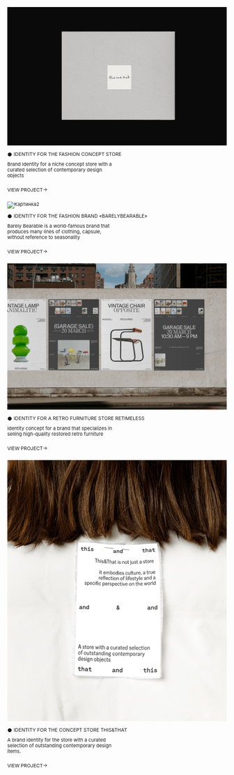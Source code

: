 ![Картинка](6b8b5e191341535.65ca263de9fa9.png)

<div style="margin-top: 2px; margin-bottom: 10px; font-family: 'Inter', sans-serif; font-size: 11px; line-height: 13px;">
  𒊹 IDENTITY FOR THE FASHION CONCEPT STORE
</div> 

<div style="margin-bottom: 20px; width: 250px; font-family: 'Inter', sans-serif; font-size: 11px; line-height: 13px;">
  Brand Identity for a niche concept store with a curated selection of contemporary design objects
</div>

<div style="margin-bottom: 20px; font-family: 'Inter', sans-serif; font-size: 11px; line-height: 13px;">
  VIEW PROJECT→
</div>

![Картинка2](980497193048809.65e5c726574fc.png)

<div style="margin-top: 2px; margin-bottom: 10px; font-family: 'Inter', sans-serif; font-size: 11px; line-height: 13px;">
  𒊹 IDENTITY FOR THE FASHION BRAND «BARELYBEARABLE»
</div>

<div style="margin-bottom: 20px; width: 250px; font-family: 'Inter', sans-serif; font-size: 11px; line-height: 13px;">
  Barely Bearable is a world-famous brand that produces many lines of clothing, capsule, without reference to seasonality
</div>

<div style="margin-bottom: 20px; font-family: 'Inter', sans-serif; font-size: 11px; line-height: 13px;">
  VIEW PROJECT→
</div>

![Картинка3](a07094167553747.642be5d964ab3.png)

<div style="margin-top: 2px; margin-bottom: 10px; font-family: 'Inter', sans-serif; font-size: 11px; line-height: 13px;">
  𒊹 IDENTITY FOR A RETRO FURNITURE STORE RETIMELESS
</div>

<div style="margin-bottom: 20px; width: 250px; font-family: 'Inter', sans-serif; font-size: 11px; line-height: 13px;">
  Identity concept for a brand that specializes in selling high-quality restored retro furniture
</div>

<div style="margin-bottom: 20px; font-family: 'Inter', sans-serif; font-size: 11px; line-height: 13px;">
  VIEW PROJECT→
</div>

![Картинка3](e64ae2189707623.65afaa5d98e1b.png)

<div style="margin-top: 2px; margin-bottom: 10px; font-family: 'Inter', sans-serif; font-size: 11px; line-height: 13px;">
  𒊹 IDENTITY FOR THE CONCEPT STORE THIS&THAT
</div>

<div style="margin-bottom: 20px; width: 250px; font-family: 'Inter', sans-serif; font-size: 11px; line-height: 13px;">
  A brand identity for the store with a curated selection of outstanding contemporary design items.
</div>

<div style="margin-bottom: 20px; font-family: 'Inter', sans-serif; font-size: 11px; line-height: 13px;">
  VIEW PROJECT→
</div>

<style>
p {
font-family: 'Inter', sans-serif; font-size: 11px; line-height: 13px;"
}
</style>

<head>
<link rel="preconnect" href="https://fonts.googleapis.com">
<link rel="preconnect" href="https://fonts.gstatic.com" crossorigin>
<link href="https://fonts.googleapis.com/css2?family=Inter:wght@440&display=swap" rel="stylesheet">
<head>
